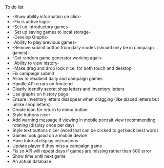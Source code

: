 To do list

* -Show ability information on click-
* -Fix is active logic-
* -Set up introductory games-
* -Set up saving games to local storage-
* -Develop Graphs-
* -Ability to play previous games-
* -Remove submit button from daily modes (should only be in campaign games)-
* -Get random game generator working again-
* -Ability to view history-
* -Make drag and drop look nice, for both touch and desktop
* Fix campaign submit
* Allow to resubmit daily and campaign games
* Handle API errors on frontend
* Clearly identify secret shop letters and inventory letters
* Use graphs on history page
* Ensure inventory letters disappear when dragging (like placed letters but unlike shop letters)
* Create icon for return to menu button
* Style buttons nicer
* Add warning message if viewing in mobile portrait view recommending rotating (display once per day)
* Style text buttons nicer (word that can be clicked to get back best word)
* Games look good on a mobile device
* Have tutorial display instructions
* Update player if they miss a campaign game
* Fix so API will repeat days if games are missing rather than 500 error
* Show time until next game
* An actual database